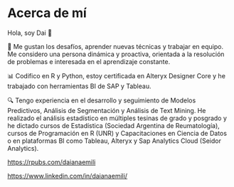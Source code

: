 # Acerca de mí

Hola, soy Dai 🙋

💬 Me gustan los desafíos, aprender nuevas técnicas y trabajar en equipo. Me considero una persona dinámica y proactiva, orientada a la resolución de problemas e interesada en el aprendizaje constante.

📊 Codifico en R y Python, estoy certificada en Alteryx Designer Core y he trabajado con herramientas BI de SAP y Tableau.

🔍 Tengo experiencia en el desarrollo y seguimiento de Modelos Predictivos, Análisis de Segmentación y Análisis de Text Mining. He realizado el análisis estadístico en múltiples tesinas de grado y posgrado y he dictado cursos de Estadística (Sociedad Argentina de Reumatología), cursos de Programación en R (UNR) y Capacitaciones en Ciencia de Datos o en plataformas BI como Tableau, Alteryx y Sap Analytics Cloud (Seidor Analytics).

https://rpubs.com/daianaemili

https://www.linkedin.com/in/daianaemili/
